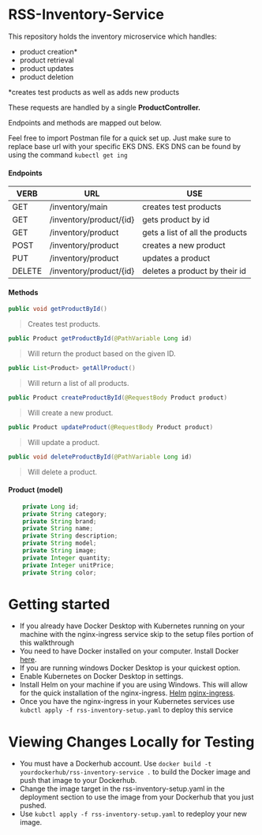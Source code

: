 # RSS-Inventory-Service
This repository holds the inventory microservice which handles:

- product creation*
- product retrieval
- product updates
- product deletion

*creates test products as well as adds new products

These requests are handled by a single **ProductController.**

Endpoints and methods are mapped out below.

Feel free to import Postman file  for a quick set up. 
Just make sure to replace base url with your specific EKS DNS. 
EKS DNS can be found by using the command `kubectl get ing`

#### Endpoints
VERB | URL | USE
--- | --- | ---
GET | /inventory/main | creates test products
GET | /inventory/product/{id} | gets product by id
GET | /inventory/product | gets a list of all the products
POST | /inventory/product | creates a new product
PUT | /inventory/product | updates a product
DELETE | /inventory/product/{id} | deletes a product by their id

#### Methods

``` java
public void getProductById()
```

> Creates test products.

``` java
public Product getProductById(@PathVariable Long id)
```

> Will return the product based on the given ID.

``` java
public List<Product> getAllProduct()
```

> Will return a list of all products.

``` java
public Product createProductById(@RequestBody Product product)
```

> Will create a new product.

``` java
public Product updateProduct(@RequestBody Product product)
```

> Will update a product.

``` java
public void deleteProductById(@PathVariable Long id)
```

> Will delete a product.

#### Product (model)

``` java
    private Long id;
    private String category;
    private String brand;
    private String name;
    private String description;
    private String model;
    private String image;
    private Integer quantity;
    private Integer unitPrice;
    private String color;

```
# Getting started
* If you already have Docker Desktop with Kubernetes running on your machine with the nginx-ingress service skip to the setup files portion of this walkthrough
* You need to have Docker installed on your computer. Install Docker [here](https://docs.docker.com/get-docker/).
* If you are running windows Docker Desktop is your quickest option.
* Enable Kubernetes on Docker Desktop in settings.
* Install Helm on your machine if you are using Windows. This will allow for the quick installation of the nginx-ingress. [Helm](https://helm.sh/docs/intro/install/) [nginx-ingress](https://github.com/kubernetes/ingress-nginx).
* Once you have the nginx-ingress in your Kubernetes services use `kubctl apply -f rss-inventory-setup.yaml` to deploy this service


# Viewing Changes Locally for Testing
* You must have a Dockerhub account. Use `docker build -t yourdockerhub/rss-inventory-service .` to build the Docker image and push that image to your Dockerhub.
* Change the image target in the rss-inventory-setup.yaml in the deployment section to use the image from your Dockerhub that you just pushed.
* Use `kubctl apply -f rss-inventory-setup.yaml` to redeploy your new image.
